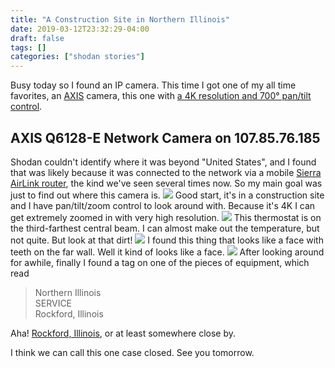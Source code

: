 ```yaml
---
title: "A Construction Site in Northern Illinois"
date: 2019-03-12T23:32:29-04:00
draft: false
tags: []
categories: ["shodan stories"]
---
```



Busy today so I found an IP camera. This time I got one of my all time favorites, an [AXIS](https://www.axis.com/en-us) camera, this one with [a 4K resolution and 700° pan/tilt control](https://www.axis.com/en-us/products/axis-q6128-e/).

## AXIS Q6128-E Network Camera on 107.85.76.185
Shodan couldn't identify where it was beyond "United States", and I found that was likely because it was connected to the network via a mobile [Sierra AirLink router](https://www.sierrawireless.com/products-and-solutions/routers-gateways/airlink/), the kind we've seen several times now. So my main goal was just to find out where this camera is.
![](/images/100Days/Day68/firstlook.png)
Good start, it's in a construction site and I have pan/tilt/zoom control to look around with. Because it's 4K I can get extremely zoomed in with very high resolution.
![](/images/100Days/Day68/thermostat.png)
This thermostat is on the third-farthest central beam. I can almost make out the temperature, but not quite. But look at that dirt!
![](/images/100Days/Day68/face.png)
I found this thing that looks like a face with teeth on the far wall. Well it kind of looks like a face.
![](/images/100Days/Day68/rockford.png)
After looking around for awhile, finally I found  a tag on one of the pieces of equipment, which read

>Northern Illinois  
>SERVICE  
>Rockford, Illinois  

Aha! [Rockford, Illinois](https://en.wikipedia.org/wiki/Rockford,_Illinois), or at least somewhere close by.

I think we can call this one case closed. See you tomorrow.
